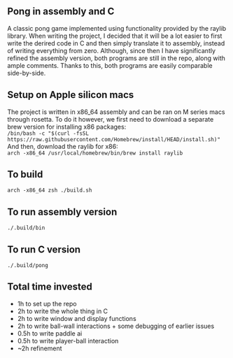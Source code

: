 ## Pong in assembly and C
A classic pong game implemented using functionality provided by the raylib library. When writing the project, I decided that it will be a lot easier to first write the derired code in C and then simply translate it to assembly, instead of writing everything from zero. Although, since then I have significantly refined the assembly version, both programs are still in the repo, along with ample comments. Thanks to this, both programs are easily comparable side-by-side.

## Setup on Apple silicon macs
The project is written in x86_64 assembly and can be ran on M series macs through rosetta. To do it however, we first need to download a separate brew version for installing x86 packages: <br/>
```/bin/bash -c "$(curl -fsSL https://raw.githubusercontent.com/Homebrew/install/HEAD/install.sh)"``` <br/>
And then, download the raylib for x86:<br/>
```arch -x86_64 /usr/local/homebrew/bin/brew install raylib```

## To build
```arch -x86_64 zsh ./build.sh``` 

## To run assembly version
```./.build/bin```

## To run C version
```./.build/pong```

## Total time invested
- 1h to set up the repo
- 2h to write the whole thing in C
- 2h to write window and display functions
- 2h to write ball-wall interactions + some debugging of earlier issues
- 0.5h to write paddle ai
- 0.5h to write player-ball interaction
- ~2h refinement
